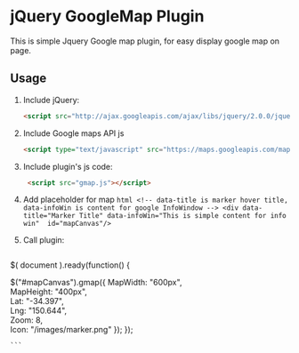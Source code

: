 jQuery GoogleMap Plugin
==========

This is simple Jquery Google map plugin, for easy display google map on page.

## Usage


1. Include jQuery:

	```html
	<script src="http://ajax.googleapis.com/ajax/libs/jquery/2.0.0/jquery.min.js"></script>
	```
2. Include Google maps API js

	```html
	<script type="text/javascript" src="https://maps.googleapis.com/maps/api/js?sensor=false"></script>
	```

3. Include plugin's js code:

	```html
	 <script src="gmap.js"></script>
	```

4. Add placeholder for map
       ```html
       <!-- data-title is marker hover title, data-infoWin is content for google InfoWindow -->
       <div data-title="Marker Title" data-infoWin="This is simple content for info win"  id="mapCanvas"/>
       ```

5. Call plugin:

	```html
$( document ).ready(function() {


$("#mapCanvas").gmap({
    MapWidth: "600px",           
    MapHeight: "400px",         
    Lat: "-34.397",             
    Lng: "150.644",             
    Zoom: 8,                    
    Icon: "/images/marker.png"
    });
});

	```

